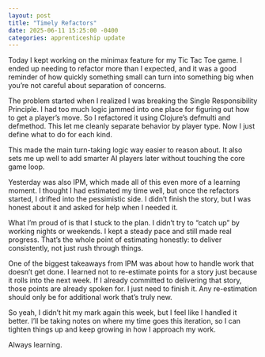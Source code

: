 ```yaml
---
layout: post
title: "Timely Refactors"
date: 2025-06-11 15:25:00 -0400
categories: apprenticeship update
---
```


Today I kept working on the minimax feature for my Tic Tac Toe game. I
ended up needing to refactor more than I expected, and it was a good reminder
of how quickly something small can turn into something big when you’re not
careful about separation of concerns.

The problem started when I realized I was breaking the Single Responsibility
Principle. I had too much logic jammed into one place for figuring out how to
get a player’s move. So I refactored it using Clojure’s defmulti and defmethod.
This let me cleanly separate behavior by player type. Now I just define
what to do for each kind.

This made the main turn-taking logic way easier to reason about. It also sets
me up well to add smarter AI players later without touching the core game loop.

Yesterday was also IPM, which made all of this even more of a learning moment.
I thought I had estimated my time well, but once the refactors started, I
drifted into the pessimistic side. I didn’t finish the story, but I was 
honest about it and asked for help when I needed it.

What I’m proud of is that I stuck to the plan. I didn’t try to “catch up” by
working nights or weekends. I kept a steady pace and still made real progress.
That’s the whole point of estimating honestly: to deliver consistently, not
just rush through things.

One of the biggest takeaways from IPM was about how to handle work that
doesn’t get done. I learned not to re-estimate points for a story just
because it rolls into the next week. If I already committed to delivering
that story, those points are already spoken for. I just need to finish it.
Any re-estimation should only be for additional work that’s truly new.

So yeah, I didn’t hit my mark again this week, but I feel like I handled it
better. I’ll be taking notes on where my time goes this iteration, so I
can tighten things up and keep growing in how I approach my work.

Always learning.